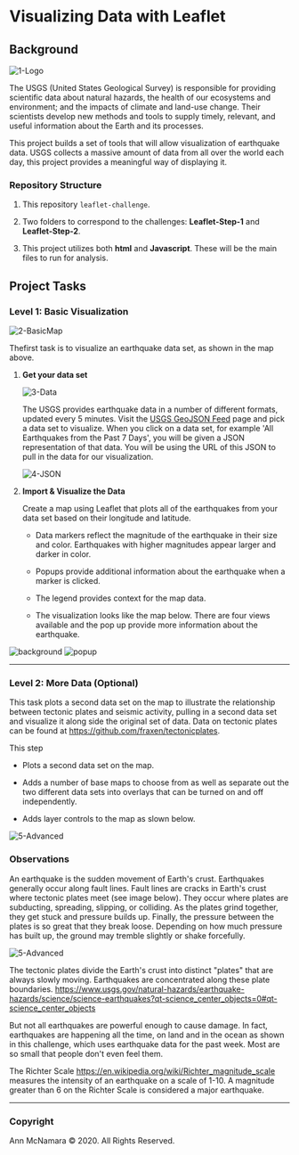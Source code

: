# Visualizing Data with Leaflet

## Background

![1-Logo](Images/1-Logo.png)

The USGS (United States Geological Survey) is responsible for providing scientific data about natural hazards, the health of our ecosystems and environment; and the impacts of climate and land-use change. Their scientists develop new methods and tools to supply timely, relevant, and useful information about the Earth and its processes. 

This project builds a set of tools that will allow visualization of  earthquake data. USGS collects a massive amount of data from all over the world each day, this project provides a meaningful way of displaying it. 

### Repository Structure

1. This repository `leaflet-challenge`. 

2. Two folders to correspond to the challenges: **Leaflet-Step-1** and **Leaflet-Step-2**.

4. This project utilizes both **html** and **Javascript**. These will be the main files to run for analysis.

## Project Tasks

### Level 1: Basic Visualization

![2-BasicMap](Images/earthquakes.png)

Thefirst task is to visualize an earthquake data set, as shown in the map above.


1. **Get your data set**

   ![3-Data](Images/3-Data.png)

   The USGS provides earthquake data in a number of different formats, updated every 5 minutes. Visit the [USGS GeoJSON Feed](http://earthquake.usgs.gov/earthquakes/feed/v1.0/geojson.php) page and pick a data set to visualize. When you click on a data set, for example 'All Earthquakes from the Past 7 Days', you will be given a JSON representation of that data. You will be using the URL of this JSON to pull in the data for our visualization.

   ![4-JSON](Images/4-JSON.png)

2. **Import & Visualize the Data**

   Create a map using Leaflet that plots all of the earthquakes from your data set based on their longitude and latitude.

   * Data markers reflect the magnitude of the earthquake in their size and color. Earthquakes with higher magnitudes appear larger and darker in color.

   * Popups provide additional information about the earthquake when a marker is clicked.

   * The legend provides context for the map data.

   * The visualization looks like the map below.  There are four views available and the pop up provide more information about the earthquake.

![background](Images/eartquakestreets.png)
![popup](Images/withpopup.png)
- - -

### Level 2: More Data (Optional)

This task plots a second data set on the map to illustrate the relationship between tectonic plates and seismic activity, pulling in a second data set and visualize it along side the original set of data. Data on tectonic plates can be found at <https://github.com/fraxen/tectonicplates>.

This step

* Plots a second data set on the map.

* Adds a number of base maps to choose from as well as separate out the two different data sets into overlays that can be turned on and off independently.

* Adds layer controls to the map as slown below. 

![5-Advanced](Images/platesandearthquakes.png)



### Observations
An earthquake is the sudden movement of Earth's crust. Earthquakes generally occur along fault lines.  Fault lines are cracks in Earth's crust where tectonic plates meet (see image below). They occur where plates are subducting, spreading, slipping, or colliding. As the plates grind together, they get stuck and pressure builds up. Finally, the pressure between the plates is so great that they break loose. Depending on how much pressure has built up, the ground may tremble slightly or shake forcefully.

![5-Advanced](Images/eq-ed-plates.gif)

The tectonic plates divide the Earth's crust into distinct "plates" that are always slowly moving. Earthquakes are concentrated along these plate boundaries. <https://www.usgs.gov/natural-hazards/earthquake-hazards/science/science-earthquakes?qt-science_center_objects=0#qt-science_center_objects>

But not all earthquakes are powerful enough to cause damage. In fact, earthquakes are happening all the time, on land and in the ocean as shown in this challenge, which uses earthquake data for the past week. Most are so small that people don't even feel them.

The Richter Scale <https://en.wikipedia.org/wiki/Richter_magnitude_scale> measures the intensity of an earthquake on a scale of 1-10.  A magnitude greater than 6 on the Richter Scale is considered a major earthquake.  

- - -

### Copyright

Ann McNamara © 2020. All Rights Reserved.

